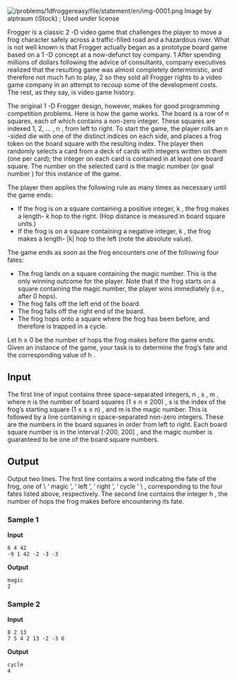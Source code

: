 ![/problems/1dfroggereasy/file/statement/en/img-0001.png](https://open.kattis.com/problems/1dfroggereasy/file/statement/en/img-0001.png)
Image by alptraum (iStock) ; Used under license

Frogger is a classic 2 -D video
game that challenges the player to move a frog character safely
across a traffic-filled road and a hazardous river. What is not
well known is that Frogger actually began as a prototype board
game based on a 1 -D concept at a now-defunct
toy company. 1 After spending millions of dollars
following the advice of consultants, company executives
realized that the resulting game was almost completely
deterministic, and therefore not much fun to play, 2 so they sold all Frogger rights to a
video game company in an attempt to recoup some of the
development costs. The rest, as they say, is video game
history.

The original 1 -D Frogger design, however,
makes for good programming competition problems. Here is how
the game works. The board is a row of n squares, each of which contains a
non-zero integer. These squares are indexed 1, 2, … , n , from left to
right. To start the game, the player rolls an n -sided die with one of the
distinct indices on each side, and places a frog token on the
board square with the resulting index. The player then randomly
selects a card from a deck of cards with integers written on
them (one per card); the integer on each card is contained in
at least one board square. The number on the selected card is
the magic number (or goal number ) for this
instance of the game.

The player then applies the following rule as many times as
necessary until the game ends:

- If the frog is on a square containing a positive
integer, k , the frog
makes a length- k hop to the right. (Hop
distance is measured in board square units.)
- If the frog is on a square containing a negative
integer, k , the frog
makes a length- |k| hop to the left (note
the absolute value).

The game ends as soon as the frog encounters one of the
following four fates:

- The frog lands on a square containing the magic number.
This is the only winning outcome for the player. Note that
if the frog starts on a square containing the magic number,
the player wins immediately (i.e., after 0 hops).
- The frog falls off the left end of the board.
- The frog falls off the right end of the board.
- The frog hops onto a square where the frog has been
before, and therefore is trapped in a cycle.

Let h ≥ 0 be the
number of hops the frog makes before the game ends. Given an
instance of the game, your task is to determine the frog’s fate
and the corresponding value of h .

## Input
The first line of input contains three space-separated
integers, n , s , m , where n is the number of board squares (1 ≤ n ≤ 200) , s is the index of the
frog’s starting square (1 ≤ s
≤ n) , and m is the magic number. This is followed by a line containing n space-separated
non-zero integers. These are the numbers in the board squares
in order from left to right. Each board square number is in the
interval [-200, 200] ,
and the magic number is guaranteed to be one of the board
square numbers.

## Output
Output two lines. The first line contains a word indicating
the fate of the frog, one of \ ‘ magic ’, ‘ left ’, ‘ right ’,
‘ cycle ’ \ , corresponding to the four fates
listed above, respectively. The second line contains the
integer h , the
number of hops the frog makes before encountering its fate.

### Sample 1
**Input**
```text
6 4 42
-9 1 42 -2 -3 -3
```
**Output**
```text
magic
2
```

### Sample 2
**Input**
```text
8 2 13
7 5 4 2 13 -2 -3 6
```
**Output**
```text
cycle
4
```
